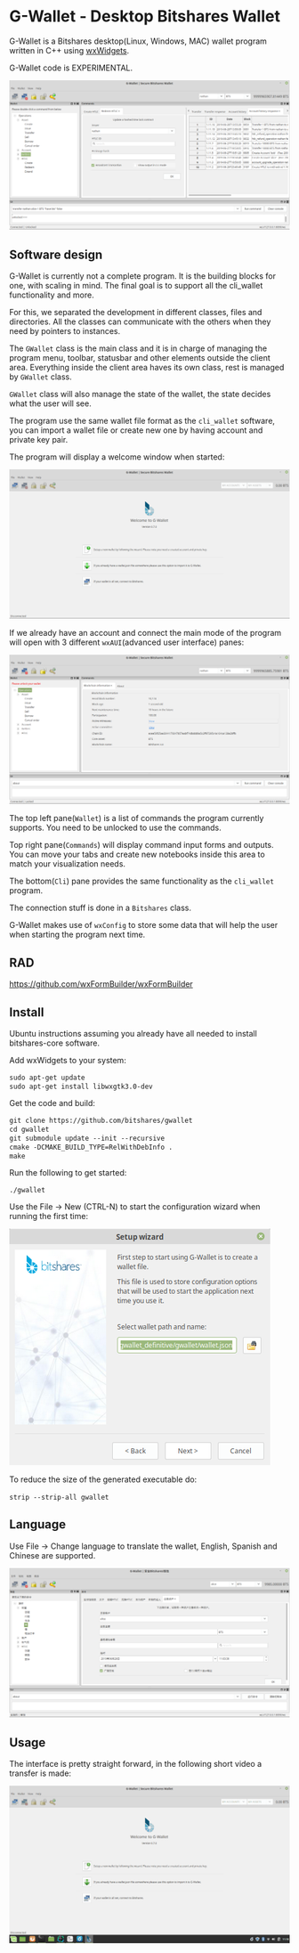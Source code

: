 # G-Wallet - Desktop Bitshares Wallet

G-Wallet is a Bitshares desktop(Linux, Windows, MAC) wallet program written in C++ using [wxWidgets](https://www.wxwidgets.org/).

G-Wallet code is EXPERIMENTAL.

![G-Wallet](readme_images/gwallet.png)

## Software design

G-Wallet is currently not a complete program. It is the building blocks for one, with scaling in mind. The final goal is to support all the cli_wallet functionality and more.

For this, we separated the development in different classes, files and directories. All the classes can communicate with the others when they need by pointers to instances.

The `GWallet` class is the main class and it is in charge of managing the program menu, toolbar, statusbar and other elements outside the client area. Everything inside the client area haves its own class, rest is managed by `GWallet` class.

`GWallet` class will also manage the state of the wallet, the state decides what the user will see.

The program use the same wallet file format as the `cli_wallet` software, you can import a wallet file or create new one by having account and private key pair.

The program will display a welcome window when started:

![Welcome](readme_images/welcome.png)

If we already have an account and connect the main mode of the program will open with 3 different `wxAUI`(advanced user interface) panes:

![Connected](readme_images/connected.png)

The top left pane(`Wallet`) is a list of commands the program currently supports. You need to be unlocked to use the commands.

Top right pane(`Commands`) will display command input forms and outputs. You can move your tabs and create new notebooks inside this area to match your visualization needs.

The bottom(`Cli`) pane provides the same functionality as the `cli_wallet` program.

The connection stuff is done in a `Bitshares` class.

G-Wallet makes use of `wxConfig` to store some data that will help the user when starting the program next time.

## RAD

https://github.com/wxFormBuilder/wxFormBuilder

## Install

Ubuntu instructions assuming you already have all needed to install bitshares-core software.

Add wxWidgets to your system:

    sudo apt-get update
    sudo apt-get install libwxgtk3.0-dev

Get the code and build:

    git clone https://github.com/bitshares/gwallet
    cd gwallet
    git submodule update --init --recursive
    cmake -DCMAKE_BUILD_TYPE=RelWithDebInfo .
    make

Run the following to get started:

    ./gwallet
    
Use the File -> New (CTRL-N) to start the configuration wizard when running the first time:

![Wizard](readme_images/wizard.png)

To reduce the size of the generated executable do:

`strip --strip-all gwallet`


## Language

Use File -> Change language to translate the wallet, English, Spanish and Chinese are supported.

![Chinese](readme_images/chinese.png)


## Usage

The interface is pretty straight forward, in the following short video a transfer is made:

![Transfer](readme_images/transfer.gif)


